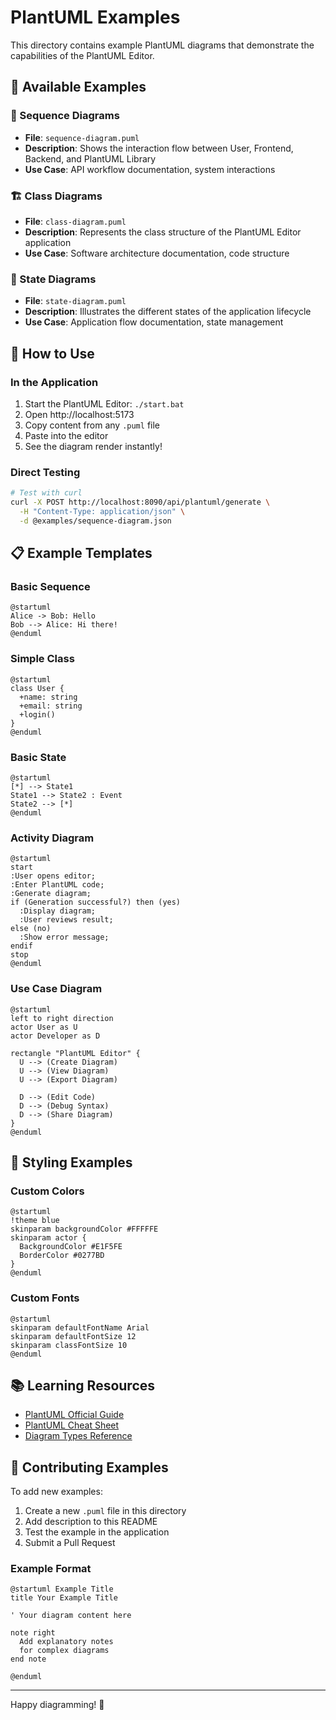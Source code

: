 # PlantUML Examples

This directory contains example PlantUML diagrams that demonstrate the capabilities of the PlantUML Editor.

## 📁 Available Examples

### 🔄 Sequence Diagrams
- **File**: `sequence-diagram.puml`
- **Description**: Shows the interaction flow between User, Frontend, Backend, and PlantUML Library
- **Use Case**: API workflow documentation, system interactions

### 🏗️ Class Diagrams  
- **File**: `class-diagram.puml`
- **Description**: Represents the class structure of the PlantUML Editor application
- **Use Case**: Software architecture documentation, code structure

### 🎯 State Diagrams
- **File**: `state-diagram.puml`
- **Description**: Illustrates the different states of the application lifecycle
- **Use Case**: Application flow documentation, state management

## 🚀 How to Use

### In the Application
1. Start the PlantUML Editor: `./start.bat`
2. Open http://localhost:5173
3. Copy content from any `.puml` file
4. Paste into the editor
5. See the diagram render instantly!

### Direct Testing
```bash
# Test with curl
curl -X POST http://localhost:8090/api/plantuml/generate \
  -H "Content-Type: application/json" \
  -d @examples/sequence-diagram.json
```

## 📋 Example Templates

### Basic Sequence
```plantuml
@startuml
Alice -> Bob: Hello
Bob --> Alice: Hi there!
@enduml
```

### Simple Class
```plantuml
@startuml
class User {
  +name: string
  +email: string
  +login()
}
@enduml
```

### Basic State
```plantuml
@startuml
[*] --> State1
State1 --> State2 : Event
State2 --> [*]
@enduml
```

### Activity Diagram
```plantuml
@startuml
start
:User opens editor;
:Enter PlantUML code;
:Generate diagram;
if (Generation successful?) then (yes)
  :Display diagram;
  :User reviews result;
else (no)
  :Show error message;
endif
stop
@enduml
```

### Use Case Diagram
```plantuml
@startuml
left to right direction
actor User as U
actor Developer as D

rectangle "PlantUML Editor" {
  U --> (Create Diagram)
  U --> (View Diagram)
  U --> (Export Diagram)
  
  D --> (Edit Code)
  D --> (Debug Syntax)
  D --> (Share Diagram)
}
@enduml
```

## 🎨 Styling Examples

### Custom Colors
```plantuml
@startuml
!theme blue
skinparam backgroundColor #FFFFFE
skinparam actor {
  BackgroundColor #E1F5FE
  BorderColor #0277BD
}
@enduml
```

### Custom Fonts
```plantuml
@startuml
skinparam defaultFontName Arial
skinparam defaultFontSize 12
skinparam classFontSize 10
@enduml
```

## 📚 Learning Resources

- [PlantUML Official Guide](https://plantuml.com/guide)
- [PlantUML Cheat Sheet](https://ogom.github.io/draw_uml/plantuml/)
- [Diagram Types Reference](https://plantuml.com/sitemap-language-specification)

## 🤝 Contributing Examples

To add new examples:

1. Create a new `.puml` file in this directory
2. Add description to this README
3. Test the example in the application
4. Submit a Pull Request

### Example Format
```plantuml
@startuml Example Title
title Your Example Title

' Your diagram content here

note right
  Add explanatory notes
  for complex diagrams
end note

@enduml
```

---

Happy diagramming! 🎨
